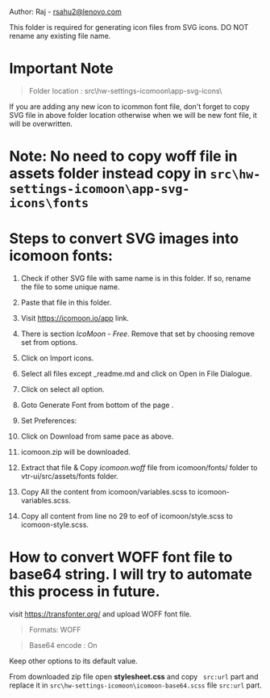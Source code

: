 Author: Raj - rsahu2@lenovo.com

This folder is required for generating icon files from SVG icons. DO NOT rename any existing file name.

# Important Note

> Folder location : src\hw-settings-icomoon\app-svg-icons\

If you are adding any new icon to icommon font file, don't forget to copy SVG file in above folder location otherwise when we will be new font file, it will be overwritten.

# Note: No need to copy woff file in assets folder instead copy in `src\hw-settings-icomoon\app-svg-icons\fonts`

# Steps to convert SVG images into icomoon fonts: 

1. Check if other SVG file with same name is in this folder.
	If so, rename the file to some unique name.
2. Paste that file in this folder.
3. Visit https://icomoon.io/app link.
4. There is section *IcoMoon - Free*. Remove that set by choosing remove set from options.
5. Click on Import icons.
6. Select all files except _readme.md and click on Open in File Dialogue.
7. Click on select all option.
8. Goto Generate Font from bottom of the page .
9. Set Preferences:

10. Click on Download from same pace as above.
11. icomoon.zip will be downloaded.
12. Extract that file & Copy *icomoon.woff* file from icomoon/fonts/ folder to vtr-ui/src/assets/fonts folder.
13. Copy All the content from icomoon/variables.scss to icomoon-variables.scss.
14. Copy all content from line no 29 to eof of icomoon/style.scss to icomoon-style.scss.


# How to convert WOFF font file to base64 string. I will try to automate this process in future.

visit https://transfonter.org/ and upload WOFF font file.

> Formats: WOFF

> Base64 encode :  On

Keep other options to its default value.

From downloaded zip file open **stylesheet.css** and copy ` src:url` part and replace it in `src\hw-settings-icomoon\icomoon-base64.scss` file `src:url` part.
